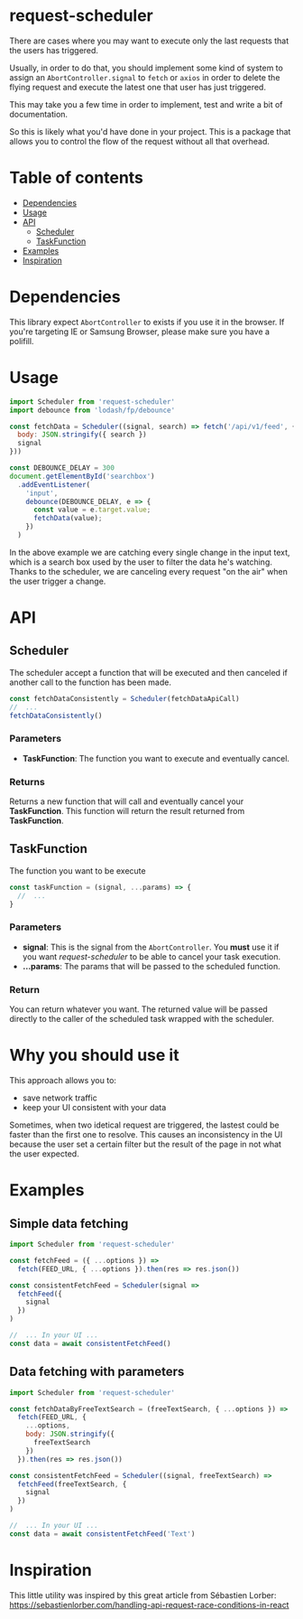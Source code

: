 # request-scheduler

There are cases where you may want to execute only the last requests that the
users has triggered.

Usually, in order to do that, you should implement some kind of system to
assign an `AbortController.signal` to `fetch` or `axios` in order to delete
the flying request and execute the latest one that user has just triggered.

This may take you a few time in order to implement, test and write a bit of
documentation.

So this is likely what you'd have done in your project.
This is a package that allows you to control the flow of the request without
all that overhead.

# Table of contents

- [Dependencies](#Dependencies)
- [Usage](#Usage)
- [API](#API)
  - [Scheduler](#Scheduler)
  - [TaskFunction](#TaskFunction)
- [Examples](#Examples)
- [Inspiration](#Inspiration)

# Dependencies

This library expect `AbortController` to exists if you use it in the browser.
If you're targeting IE or Samsung Browser, please make sure you have a polifill.

# Usage

```javascript
import Scheduler from 'request-scheduler'
import debounce from 'lodash/fp/debounce'

const fetchData = Scheduler((signal, search) => fetch('/api/v1/feed', {
  body: JSON.stringify({ search })
  signal
}))

const DEBOUNCE_DELAY = 300
document.getElementById('searchbox')
  .addEventListener(
    'input',
    debounce(DEBOUNCE_DELAY, e => {
      const value = e.target.value;
      fetchData(value);
    })
  )
```

In the above example we are catching every single change in the input text, which
is a search box used by the user to filter the data he's watching.
Thanks to the scheduler, we are canceling every request "on the air" when the user
trigger a change.

# API

## Scheduler

The scheduler accept a function that will be executed and then canceled if
another call to the function has been made.

```javascript
const fetchDataConsistently = Scheduler(fetchDataApiCall)
//  ...
fetchDataConsistently()
```

### Parameters

- **TaskFunction**: The function you want to execute and eventually cancel.

### Returns

Returns a new function that will call and eventually cancel your **TaskFunction**.
This function will return the result returned from **TaskFunction**.

## TaskFunction

The function you want to be execute

```javascript
const taskFunction = (signal, ...params) => {
  //  ...
}
```

### Parameters

- **signal**: This is the signal from the `AbortController`. You **must** use it
  if you want _request-scheduler_ to be able to cancel your task execution.
- **...params**: The params that will be passed to the scheduled function.

### Return

You can return whatever you want. The returned value will be passed directly
to the caller of the scheduled task wrapped with the scheduler.

# Why you should use it

This approach allows you to:

- save network traffic
- keep your UI consistent with your data

Sometimes, when two idetical request are triggered, the lastest could be faster
than the first one to resolve. This causes an inconsistency in the UI because the
user set a certain filter but the result of the page in not what the user expected.

# Examples

## Simple data fetching

```javascript
import Scheduler from 'request-scheduler'

const fetchFeed = ({ ...options }) =>
  fetch(FEED_URL, { ...options }).then(res => res.json())

const consistentFetchFeed = Scheduler(signal =>
  fetchFeed({
    signal
  })
)

//  ... In your UI ...
const data = await consistentFetchFeed()
```

## Data fetching with parameters

```javascript
import Scheduler from 'request-scheduler'

const fetchDataByFreeTextSearch = (freeTextSearch, { ...options }) =>
  fetch(FEED_URL, {
    ...options,
    body: JSON.stringify({
      freeTextSearch
    })
  }).then(res => res.json())

const consistentFetchFeed = Scheduler((signal, freeTextSearch) =>
  fetchFeed(freeTextSearch, {
    signal
  })
)

//  ... In your UI ...
const data = await consistentFetchFeed('Text')
```

# Inspiration

This little utility was inspired by this great article from Sébastien Lorber:
https://sebastienlorber.com/handling-api-request-race-conditions-in-react
